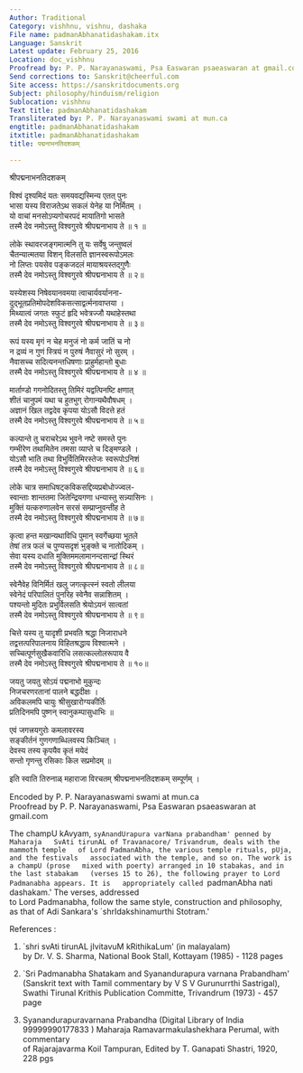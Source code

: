 ```yaml
---
Author: Traditional
Category: vishhnu, vishnu, dashaka
File name: padmanAbhanatidashakam.itx
Language: Sanskrit
Latest update: February 25, 2016
Location: doc_vishhnu
Proofread by: P. P. Narayanaswami, Psa Easwaran psaeaswaran at gmail.com
Send corrections to: Sanskrit@cheerful.com
Site access: https://sanskritdocuments.org
Subject: philosophy/hinduism/religion
Sublocation: vishhnu
Text title: padmanAbhanatidashakam
Transliterated by: P. P. Narayanaswami swami at mun.ca
engtitle: padmanAbhanatidashakam
itxtitle: padmanAbhanatidashakam
title: पद्मनाभनतिदशकम्

---
```

  
 श्रीपद्मनाभनतिदशकम्   
  
विश्वं दृश्यमिदं यतः समयवद्यस्मिन्य एतत् पुनः  
भासा यस्य विराजतेऽथ सकलं येनेह या निर्मितम् ।  
यो वाचां मनसोऽप्यगोचरपदं मायातिगो भासते  
तस्मै देव नमोऽस्तु विश्वगुरवे श्रीपद्मनाभाय ते ॥ १ ॥  
  
लोके स्थावरजङ्गमात्मनि तु यः सर्वेषु जन्तुष्वलं  
चैतन्यात्मतया विशन् विलसति ज्ञानस्वरूपोऽमलः  
नो लिप्तः पयसेव पङ्कजदलं मायाश्रयस्तद्गुणैः  
तस्मै देव नमोऽस्तु विश्वगुरवे श्रीपद्मनाभाय ते ॥ २॥  
  
यस्येशस्य निषेवयानवमया त्वाचार्यवर्यानना-  
दुद्भूतप्रतिमोपदेशविकसत्साद्वर्त्मनावाप्तया ।  
मिथ्यात्वं जगतः स्फुटं हृदि भवेत्रज्जौ यथाहेस्तथा  
तस्मै देव नमोऽस्तु विश्वगुरवे श्रीपद्मनाभाय ते ॥ ३॥  
  
रूपं यस्य मृगं न चेह मनुजं नो कर्म जातिं च नो  
न द्रव्यं न गुणं स्त्रियं न पुरुषं नैवासुरं नो सुरम् ।  
नैवासच्च सदित्यनन्तधिषणाः प्राहुर्महान्तो बुधाः  
तस्मै देव नमोऽस्तु विश्वगुरवे श्रीपद्मनाभाय ते ॥ ४ ॥  
  
मार्ताण्डो गगनोदितस्तु तिमिरं यद्वत्पिनष्टि क्षणात्  
शीतं चानुपमं यथा च हुतभुग् रोगान्यथैवौषधम् ।  
अज्ञानं खिल तद्वदेव कृपया योऽसौ विदत्ते हतं  
तस्मै देव नमोऽस्तु विश्वगुरवे श्रीपद्मनाभाय ते ॥ ५॥  
  
कल्पान्ते तु चराचरेऽथ भुवने नष्टे समस्ते पुनः  
गम्भीरेण तथामितेन तमसा व्याप्ते च दिङ्मण्डले ।  
योऽसौ भाति तथा विभुर्वितिमिरस्तेजः स्वरूपोऽनिशं  
तस्मै देव नमोऽस्तु विश्वगुरवे श्रीपद्मनाभाय ते ॥ ६॥  
  
लोके चात्र समाधिषट्कविकसद्दिव्यप्रबोधोज्ज्वल-  
स्वान्ताः शान्ततमा जितेन्द्रियगणा धन्यास्तु सन्न्यासिनः ।  
मुक्तिं यत्करुणालवेन सरसं सम्प्राप्नुवन्तीह ते  
तस्मै देव नमोऽस्तु विश्वगुरवे श्रीपद्मनाभाय ते ॥ ७॥  
  
कृत्वा हन्त मखान्यथाविधि पुमान् स्वर्गेच्छया भूतले  
तेषां तत्र फलं च पुण्यसदृशं भुङ्क्ते च नातोदिकम् ।  
सेवा यस्य दधाति मुक्तिममलामानन्दसान्द्रां स्थिरं  
तस्मै देव नमोऽस्तु विश्वगुरवे श्रीपद्मनाभाय ते ॥ ८॥  
  
स्वेनैवेह विनिर्मितं खलु जगत्कृत्स्नं स्वतो लीलया  
स्वेनेदं परिपालितं पुनरिह स्वेनैव सन्नाशितम् ।  
पश्यन्तो मुदितः प्रभुर्विलसति श्रेयोऽयनं सात्वतां  
तस्मै देव नमोऽस्तु विश्वगुरवे श्रीपद्मनाभाय ते ॥ ९॥  
  
चित्ते यस्य तु यादृशी प्रभवति श्रद्धा निजाराधने  
तद्वत्तत्परिपालनाय विहितश्रद्धाय विश्वात्मने ।  
सच्चित्पूर्णसुखैकवारिधि लसत्कल्लोलरूपाय वै  
तस्मै देव नमोऽस्तु विश्वगुरवे श्रीपद्मनाभाय ते ॥ १०॥  
  
जयतु जयतु सोऽयं पद्मनाभो मुकुन्दः  
निजचरणरतानां पालने बद्धदीक्षः ।  
अविकलमपि चायुः श्रीसुखारोग्यकीर्तिः  
प्रतिदिनमपि पुष्णन् स्वानुकम्पासुधाभिः ॥  
  
एवं जगत्त्रयगुरोः कमलावरस्य  
सङ्कीर्तनं गुणगणाब्धिलवस्य किञ्चित् ।  
देवस्य तस्य कृपयैव कृतं मयेदं  
सन्तो गृणन्तु रसिकाः किल सप्रमोदम् ॥  
  
इति स्वाति तिरुनाळ् महाराजा विरचतम् श्रीपद्मनाभनतिदशकम् सम्पूर्णम् ।  
  
  
Encoded by P. P. Narayanaswami swami at mun.ca  
Proofread by P. P. Narayanaswami, Psa Easwaran psaeaswaran at gmail.com  
  
The champU kAvyam, `syAnandUrapura varNana prabandham' penned by Maharaja  
SvAti tirunAL of Travanacore/ Trivandrum, deals with the mammoth temple  
of Lord PadmanAbha, the various temple rituals, pUja, and the festivals  
associated with the temple, and so on. The work is a champU (prose  
mixed with poerty) arranged in 10 stabakas, and in the last stabakam  
(verses 15 to 26), the following prayer to Lord Padmanabha appears. It is  
appropriately called `padmanAbha nati dashakam.'  The verses, addressed  
to Lord Padmanabha, follow the same style, construction and philosophy,  
as that of Adi Sankara's `shrIdakshinamurthi Stotram.'  
  
References :    
1. `shri svAti tirunAL jIvitavuM kRithikaLum' (in malayalam)   
by Dr. V. S. Sharma, National Book Stall, Kottayam (1985) - 1128 pages  
  
2. `Sri Padmanabha Shatakam and Syanandurapura varnana Prabandham'  
(Sanskrit text with Tamil commentary by V S V Gurunurrthi Sastrigal),  
Swathi Tirunal Krithis Publication Committe, Trivandrum (1973) - 457 page  
  
3. Syanandurapuravarnana Prabandha (Digital Library of India  
99999990177833 ) Maharaja Ramavarmakulashekhara Perumal, with commentary  
of Rajarajavarma Koil Tampuran, Edited by T. Ganapati Shastri, 1920,  
228 pgs  
  
